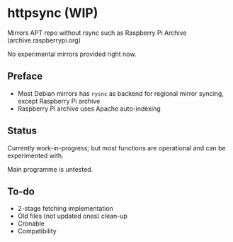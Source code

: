 # httpsync (WIP)

Mirrors APT repo without rsync such as Raspberry Pi Archive (archive.raspberrypi.org)

No experimental mirrors provided right now.

## Preface

- Most Debian mirrors has `rysnc` as backend for regional mirror syncing, except Raspberry Pi archive
- Raspberry Pi archive uses Apache auto-indexing

## Status

Currently work-in-progress; but most functions are operational and can be experimented with.

Main programme is untested.

## To-do

- 2-stage fetching implementation
- Old files (not updated ones) clean-up
- Cronable
- Compatibility
